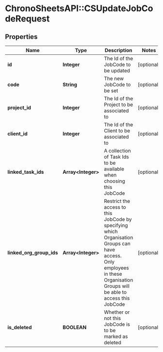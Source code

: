 # ChronoSheetsAPI::CSUpdateJobCodeRequest

## Properties
Name | Type | Description | Notes
------------ | ------------- | ------------- | -------------
**id** | **Integer** | The Id of the JobCode to be updated | [optional] 
**code** | **String** | The new JobCode to be set | [optional] 
**project_id** | **Integer** | The Id of the Project to be associated to | [optional] 
**client_id** | **Integer** | The Id of the Client to be associated to | [optional] 
**linked_task_ids** | **Array&lt;Integer&gt;** | A collection of Task Ids to be available when choosing this JobCode | [optional] 
**linked_org_group_ids** | **Array&lt;Integer&gt;** | Restrict the access to this JobCode by specifying which Organisation Groups can have access.  Only employees in these Organisation Groups will be able to access this JobCode | [optional] 
**is_deleted** | **BOOLEAN** | Whether or not this JobCode is to be marked as deleted | [optional] 



